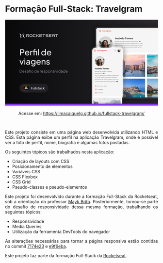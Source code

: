 # Formação Full-Stack: Travelgram

<img src="assets/readme-image.png" alt="Banner do Projeto">

<p align="center">Acesse em: <a href="https://limacaiquelg.github.io/fullstack-travelgram/">https://limacaiquelg.github.io/fullstack-travelgram/</a></p>

<br>

<p align="justify">Este projeto consiste em uma página web desenvolvida utilizando HTML e CSS. Esta página exibe um perfil na aplicação Travelgram, onde é possível ver a foto de perfil, nome, biografia e algumas fotos postadas.</p> 

<p align="justify">Os seguintes tópicos são trabalhados nesta aplicação: </p>

<ul>
  <li>Criação de layouts com CSS</li>
  <li>Posicionamento de elementos</li>
  <li>Variáveis CSS</li>
  <li>CSS Flexbox</li>
  <li>CSS Grid</li>
  <li>Pseudo-classes e pseudo-elementos</li>
</ul>

<p align="justify">Este projeto foi desenvolvido durante a formação Full-Stack da Rocketseat, sob a orientação do professor <a href="https://github.com/maykbrito">Mayk Brito</a>. Posteriormente, tornou-se parte do desafio de responsividade dessa mesma formação, trabalhando os seguintes tópicos: </p>

<ul>
    <li>Responsividade</li>
    <li>Media Queries</li>
    <li>Utilização da ferramenta DevTools do navegador</li>
</ul>

<p align="justify">As alterações necessárias para tornar a página responsiva estão contidas no commit <a href="https://github.com/limacaiquelg/fullstack-travelgram/commit/7174e2376f8c74a4cbc9089e8c8b815aae8c0c2f">7174e23</a> e <a href="https://github.com/limacaiquelg/fullstack-travelgram/commit/e9f6ebaef7d60c35978d0731f60470f07f8cb759">e9f6eba</a>.</p>

<p align="justify">Este projeto faz parte da formação Full-Stack da <a href="https://www.rocketseat.com.br">Rocketseat</a>.</p>
